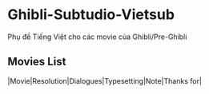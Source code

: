 # Ghibli-Subtudio-Vietsub
Phụ đề Tiếng Việt cho các movie của Ghibli/Pre-Ghibli

## Movies List

|Movie|Resolution|Dialogues|Typesetting|Note|Thanks for|
